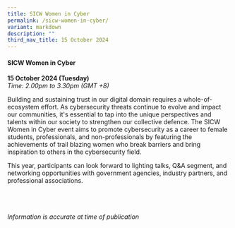 ```yaml
---
title: SICW Women in Cyber
permalink: /sicw-women-in-cyber/
variant: markdown
description: ""
third_nav_title: 15 October 2024
---
```

#### **SICW Women in Cyber**

**15 October 2024 (Tuesday)**  
*Time: 2.00pm to 3.30pm (GMT +8)*

Building and sustaining trust in our digital domain requires a whole-of-ecosystem effort. As cybersecurity threats continue to evolve and impact our communities, it's essential to tap into the unique perspectives and talents within our society to strengthen our collective defence. The SICW Women in Cyber event aims to promote cybersecurity as a career to female students, professionals, and non-professionals by featuring the achievements of trail blazing women who break barriers and bring inspiration to others in the cybersecurity field.

This year, participants can look forward to lighting talks, Q&amp;A segment, and networking opportunities with government agencies, industry partners, and professional associations.


<br><br><br>
*Information is accurate at time of publication*